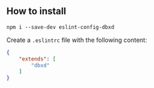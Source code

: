 ## How to install

`npm i --save-dev eslint-config-dbxd`

Create a `.eslintrc` file with the following content:

```json
{
    "extends": [
        "dbxd"
    ]
}
```
